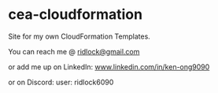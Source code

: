 # cea-cloudformation
Site for my own CloudFormation Templates. 

You can reach me @ ridlock@gmail.com

or add me up on LinkedIn:
www.linkedin.com/in/ken-ong9090

or on Discord:
user: ridlock6090



